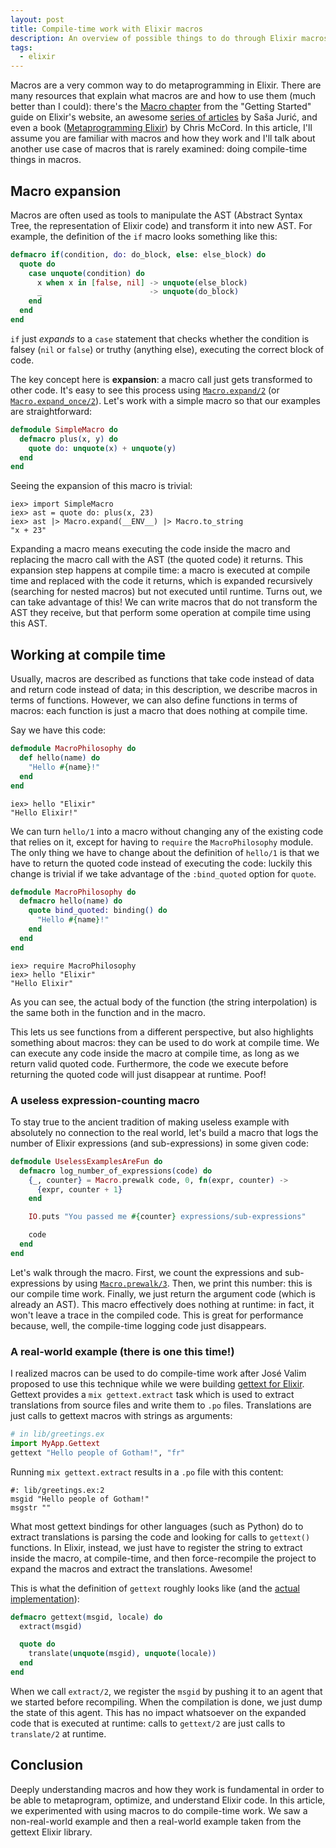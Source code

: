 ```yaml
---
layout: post
title: Compile-time work with Elixir macros
description: An overview of possible things to do through Elixir macros at compile time.
tags:
  - elixir
---
```


Macros are a very common way to do metaprogramming in Elixir. There are many
resources that explain what macros are and how to use them (much better than I
could): there's the [Macro chapter][macro-chapter-elixir-website] from the
"Getting Started" guide on Elixir's website, an awesome
[series of articles][understanding-macros-sasa-juric] by Saša Jurić, and even a
book ([Metaprogramming Elixir][metaprogramming-elixir]) by Chris McCord. In this
article, I'll assume you are familiar with macros and how they work and I'll
talk about another use case of macros that is rarely examined: doing
compile-time things in macros.

## Macro expansion

Macros are often used as tools to manipulate the AST (Abstract Syntax Tree,
the representation of Elixir code) and transform it into new AST. For example, the
definition of the `if` macro looks something like this:

```elixir
defmacro if(condition, do: do_block, else: else_block) do
  quote do
    case unquote(condition) do
      x when x in [false, nil] -> unquote(else_block)
      _                        -> unquote(do_block)
    end
  end
end
```

`if` just *expands* to a `case` statement that checks whether the condition is
falsey (`nil` or `false`) or truthy (anything else), executing the correct block
of code.

The key concept here is **expansion**: a macro call just gets transformed to
other code. It's easy to see this process using
[`Macro.expand/2`][docs-macro-expand-2] (or
[`Macro.expand_once/2`][docs-macro-expand_once-2]). Let's work with a simple
macro so that our examples are straightforward:

```elixir
defmodule SimpleMacro do
  defmacro plus(x, y) do
    quote do: unquote(x) + unquote(y)
  end
end
```

Seeing the expansion of this macro is trivial:

```
iex> import SimpleMacro
iex> ast = quote do: plus(x, 23)
iex> ast |> Macro.expand(__ENV__) |> Macro.to_string
"x + 23"
```

Expanding a macro means executing the code inside the macro and replacing the
macro call with the AST (the quoted code) it returns. This expansion step
happens at compile time: a macro is executed at compile time and replaced with
the code it returns, which is expanded recursively (searching for nested macros)
but not executed until runtime. Turns out, we can take advantage of this! We can
write macros that do not transform the AST they receive, but that perform some
operation at compile time using this AST.

## Working at compile time

Usually, macros are described as functions that take code instead of data and
return code instead of data; in this description, we describe macros in terms of
functions. However, we can also define functions in terms of macros: each
function is just a macro that does nothing at compile time.

Say we have this code:

```elixir
defmodule MacroPhilosophy do
  def hello(name) do
    "Hello #{name}!"
  end
end
```

```
iex> hello "Elixir"
"Hello Elixir!"
```

We can turn `hello/1` into a macro without changing any of the existing code
that relies on it, except for having to `require` the `MacroPhilosophy`
module. The only thing we have to change about the definition of `hello/1` is
that we have to return the quoted code instead of executing the code: luckily
this change is trivial if we take advantage of the `:bind_quoted` option for
`quote`.

```elixir
defmodule MacroPhilosophy do
  defmacro hello(name) do
    quote bind_quoted: binding() do
      "Hello #{name}!"
    end
  end
end
```

```
iex> require MacroPhilosophy
iex> hello "Elixir"
"Hello Elixir"
```

As you can see, the actual body of the function (the string interpolation) is
the same both in the function and in the macro.

This lets us see functions from a different perspective, but also highlights
something about macros: they can be used to do work at compile time. We can
execute any code inside the macro at compile time, as long as we return valid
quoted code. Furthermore, the code we execute before returning the quoted code
will just disappear at runtime. Poof!

### A useless expression-counting macro

To stay true to the ancient tradition of making useless example with absolutely
no connection to the real world, let's build a macro that logs the number of
Elixir expressions (and sub-expressions) in some given code:

```elixir
defmodule UselessExamplesAreFun do
  defmacro log_number_of_expressions(code) do
    {_, counter} = Macro.prewalk code, 0, fn(expr, counter) ->
      {expr, counter + 1}
    end

    IO.puts "You passed me #{counter} expressions/sub-expressions"

    code
  end
end
```

Let's walk through the macro. First, we count the expressions and
sub-expressions by using [`Macro.prewalk/3`][docs-macro-prewalk-3]. Then, we
print this number: this is our compile time work. Finally, we just return the
argument code (which is already an AST). This macro effectively does nothing at
runtime: in fact, it won't leave a trace in the compiled code. This is great for
performance because, well, the compile-time logging code just disappears.

### A real-world example (there is one this time!)

I realized macros can be used to do compile-time work after José Valim proposed
to use this technique while we were building
[gettext for Elixir][gettext-for-elixir]. Gettext provides a `mix
gettext.extract` task which is used to extract translations from source files
and write them to `.po` files. Translations are just calls to gettext macros
with strings as arguments:

```elixir
# in lib/greetings.ex
import MyApp.Gettext
gettext "Hello people of Gotham!", "fr"
```

Running `mix gettext.extract` results in a `.po` file with this content:

```po
#: lib/greetings.ex:2
msgid "Hello people of Gotham!"
msgstr ""
```

What most gettext bindings for other languages (such as Python) do to extract
translations is parsing the code and looking for calls to `gettext()`
functions. In Elixir, instead, we just have to register the string to extract
inside the macro, at compile-time, and then force-recompile the project to
expand the macros and extract the translations. Awesome!

This is what the definition of `gettext` roughly looks like
(and the [actual implementation][gettext-macro-implementation]):

```elixir
defmacro gettext(msgid, locale) do
  extract(msgid)

  quote do
    translate(unquote(msgid), unquote(locale))
  end
end
```

When we call `extract/2`, we register the `msgid` by pushing it to an agent that
we started before recompiling. When the compilation is done, we just dump the
state of this agent. This has no impact whatsoever on the expanded code that is
executed at runtime: calls to `gettext/2` are just calls to `translate/2` at
runtime.

## Conclusion

Deeply understanding macros and how they work is fundamental in order to be able
to metaprogram, optimize, and understand Elixir code. In this article, we
experimented with using macros to do compile-time work. We saw a non-real-world
example and then a real-world example taken from the gettext Elixir library.


[understanding-macros-sasa-juric]: http://www.theerlangelist.com/2014/06/understanding-elixir-macros-part-1.html "Understanding Elixir Macros by Saša Jurić"
[metaprogramming-elixir]: https://pragprog.com/book/cmelixir/metaprogramming-elixir "Metaprogramming Elixir"
[macro-chapter-elixir-website]: http://elixir-lang.org/getting-started/meta/macros.html "Chapter on macros from Elixir's \"Getting Started\" guide"
[docs-macro-expand-2]: http://elixir-lang.org/docs/stable/elixir/Macro.html#expand/2 "Docs for Macro.expand/2"
[docs-macro-expand_once-2]: http://elixir-lang.org/docs/stable/elixir/Macro.html#expand_once/2 "Docs for Macro.expand_once/2"
[docs-macro-prewalk-3]: http://elixir-lang.org/docs/stable/elixir/Macro.html#prewalk/3 "Docs for Macro.prewalk/3"

[gettext-for-elixir]: https://github.com/elixir-lang/gettext "gettext for Elixir"

[gettext-macro-implementation]: https://github.com/elixir-lang/gettext/blob/v0.6.1/lib/gettext/compiler.ex#L40-L60 "Implementation of a gettext macro"
